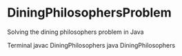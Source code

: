 # DiningPhilosophersProblem
Solving the dining philosophers problem in Java

Terminal
javac DiningPhilosophers
java DiningPhilosophers
